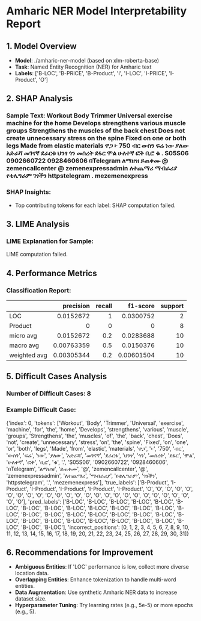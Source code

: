 
# Amharic NER Model Interpretability Report

## 1. Model Overview
- **Model**: ./amharic-ner-model (based on xlm-roberta-base)
- **Task**: Named Entity Recognition (NER) for Amharic text
- **Labels**: ['B-LOC', 'B-PRICE', 'B-Product', 'I', 'I-LOC', 'I-PRICE', 'I-Product', 'O']

## 2. SHAP Analysis
### Sample Text: Workout Body Trimmer Universal exercise machine for the home Develops strengthens various muscle groups Strengthens the muscles of the back chest Does not create unnecessary stress on the spine Fixed on one or both legs Made from elastic materials ዋጋ ፦ 750 ብር ውስን ፍሬ ነው ያለው አድራሻ መገናኛ ደራርቱ ህንፃ ጎን መሰረት ደፋር ሞል ሁለተኛ ፎቅ ቢሮ ቁ . S05S06 0902660722 0928460606 በTelegram ለማዘዝ ይጠቀሙ @ zemencallcenter @ zemenexpressadmin ለተጨማሪ ማብራሪያ የቴሌግራም ገፃችን httpstelegram . mezemenexpress
### SHAP Insights:
- Top contributing tokens for each label:
SHAP computation failed.

## 3. LIME Analysis
### LIME Explanation for Sample:
LIME computation failed.

## 4. Performance Metrics
### Classification Report:
|              |   precision |   recall |   f1-score |   support |
|:-------------|------------:|---------:|-----------:|----------:|
| LOC          |  0.0152672  |      1   | 0.0300752  |         2 |
| Product      |  0          |      0   | 0          |         8 |
| micro avg    |  0.0152672  |      0.2 | 0.0283688  |        10 |
| macro avg    |  0.00763359 |      0.5 | 0.0150376  |        10 |
| weighted avg |  0.00305344 |      0.2 | 0.00601504 |        10 |

## 5. Difficult Cases Analysis
### Number of Difficult Cases: 8
### Example Difficult Case:
{'index': 0, 'tokens': ['Workout', 'Body', 'Trimmer', 'Universal', 'exercise', 'machine', 'for', 'the', 'home', 'Develops', 'strengthens', 'various', 'muscle', 'groups', 'Strengthens', 'the', 'muscles', 'of', 'the', 'back', 'chest', 'Does', 'not', 'create', 'unnecessary', 'stress', 'on', 'the', 'spine', 'Fixed', 'on', 'one', 'or', 'both', 'legs', 'Made', 'from', 'elastic', 'materials', 'ዋጋ', '፦', '750', 'ብር', 'ውስን', 'ፍሬ', 'ነው', 'ያለው', 'አድራሻ', 'መገናኛ', 'ደራርቱ', 'ህንፃ', 'ጎን', 'መሰረት', 'ደፋር', 'ሞል', 'ሁለተኛ', 'ፎቅ', 'ቢሮ', 'ቁ', '.', 'S05S06', '0902660722', '0928460606', 'በTelegram', 'ለማዘዝ', 'ይጠቀሙ', '@', 'zemencallcenter', '@', 'zemenexpressadmin', 'ለተጨማሪ', 'ማብራሪያ', 'የቴሌግራም', 'ገፃችን', 'httpstelegram', '.', 'mezemenexpress'], 'true_labels': ['B-Product', 'I-Product', 'I-Product', 'I-Product', 'I-Product', 'I-Product', 'O', 'O', 'O', 'O', 'O', 'O', 'O', 'O', 'O', 'O', 'O', 'O', 'O', 'O', 'O', 'O', 'O', 'O', 'O', 'O', 'O', 'O', 'O', 'O', 'O', 'O'], 'pred_labels': ['B-LOC', 'B-LOC', 'B-LOC', 'B-LOC', 'B-LOC', 'B-LOC', 'B-LOC', 'B-LOC', 'B-LOC', 'B-LOC', 'B-LOC', 'B-LOC', 'B-LOC', 'B-LOC', 'B-LOC', 'B-LOC', 'B-LOC', 'B-LOC', 'B-LOC', 'B-LOC', 'B-LOC', 'B-LOC', 'B-LOC', 'B-LOC', 'B-LOC', 'B-LOC', 'B-LOC', 'B-LOC', 'B-LOC', 'B-LOC', 'B-LOC', 'B-LOC'], 'incorrect_positions': [0, 1, 2, 3, 4, 5, 6, 7, 8, 9, 10, 11, 12, 13, 14, 15, 16, 17, 18, 19, 20, 21, 22, 23, 24, 25, 26, 27, 28, 29, 30, 31]}

## 6. Recommendations for Improvement
- **Ambiguous Entities**: If 'LOC' performance is low, collect more diverse location data.
- **Overlapping Entities**: Enhance tokenization to handle multi-word entities.
- **Data Augmentation**: Use synthetic Amharic NER data to increase dataset size.
- **Hyperparameter Tuning**: Try learning rates (e.g., 5e-5) or more epochs (e.g., 5).
